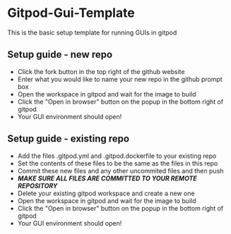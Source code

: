 # Gitpod-Gui-Template

This is the basic setup template for running GUIs in gitpod

## Setup guide - new repo
- Click the fork button in the top right of the github website
- Enter what you would like to name your new repo in the github prompt box
- Open the workspace in gitpod and wait for the image to build
- Click the "Open in browser" button on the popup in the bottom right of gitpod
- Your GUI environment should open!

## Setup guide - existing repo
- Add the files .gitpod.yml and .gitpod.dockerfile to your existing repo
- Set the contents of these files to be the same as the files in this repo
- Commit these new files and any other uncommited files and then push
- ***MAKE SURE ALL FILES ARE COMMITTED TO YOUR REMOTE REPOSITORY***
- Delete your existing gitpod workspace and create a new one
- Open the workspace in gitpod and wait for the image to build
- Click the "Open in browser" button on the popup in the bottom right of gitpod
- Your GUI environment should open!
